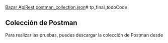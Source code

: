 [Bazar  ApiRest.postman_collection.json](https://github.com/user-attachments/files/16943584/Bazar.ApiRest.postman_collection.json)# tp_final_todoCode

## Colección de Postman

Para realizar las pruebas, puedes descargar la colección de Postman desde
